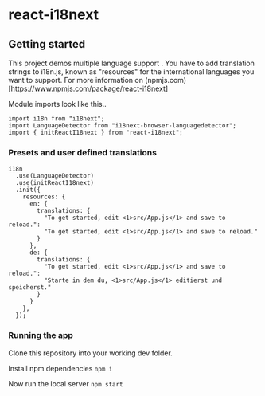 # react-i18next

## Getting started

This project demos multiple language support .
You have to add translation strings to i18n.js, known as "resources" for the international languages you want to support.
For more information on (npmjs.com)[https://www.npmjs.com/package/react-i18next]

Module imports look like this..

```
import i18n from "i18next";
import LanguageDetector from "i18next-browser-languagedetector";
import { initReactI18next } from "react-i18next";
```

### Presets and user defined translations

```
i18n
  .use(LanguageDetector)
  .use(initReactI18next)
  .init({
    resources: {
      en: {
        translations: {
          "To get started, edit <1>src/App.js</1> and save to reload.":
          "To get started, edit <1>src/App.js</1> and save to reload."
        }
      },
      de: {
        translations: {
          "To get started, edit <1>src/App.js</1> and save to reload.":
          "Starte in dem du, <1>src/App.js</1> editierst und speicherst."
        }
      }
    },
  });
```

### Running the app

Clone this repository into your working dev folder.

Install npm dependencies
`npm i`

Now run the local server
`npm start`
